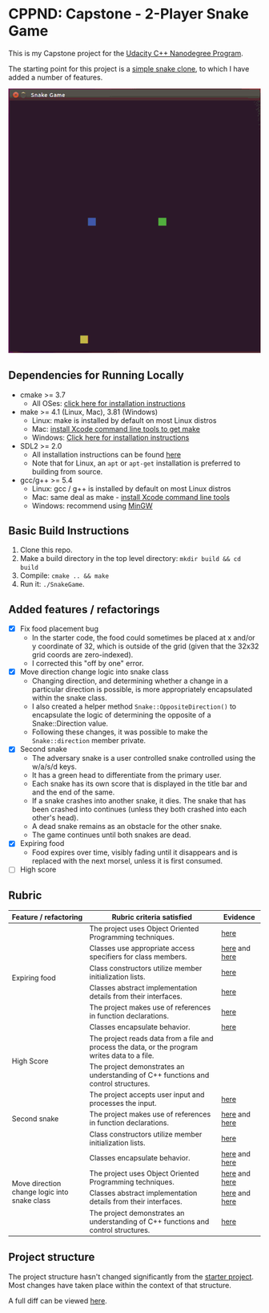 # CPPND: Capstone - 2-Player Snake Game

This is my Capstone project for the [Udacity C++ Nanodegree Program](https://www.udacity.com/course/c-plus-plus-nanodegree--nd213).

The starting point for this project is a [simple snake clone](https://github.com/udacity/CppND-Capstone-Snake-Game), to which I have added a number of features.

<img src="snake_game.gif"/>

## Dependencies for Running Locally
* cmake >= 3.7
  * All OSes: [click here for installation instructions](https://cmake.org/install/)
* make >= 4.1 (Linux, Mac), 3.81 (Windows)
  * Linux: make is installed by default on most Linux distros
  * Mac: [install Xcode command line tools to get make](https://developer.apple.com/xcode/features/)
  * Windows: [Click here for installation instructions](http://gnuwin32.sourceforge.net/packages/make.htm)
* SDL2 >= 2.0
  * All installation instructions can be found [here](https://wiki.libsdl.org/Installation)
  * Note that for Linux, an `apt` or `apt-get` installation is preferred to building from source.
* gcc/g++ >= 5.4
  * Linux: gcc / g++ is installed by default on most Linux distros
  * Mac: same deal as make - [install Xcode command line tools](https://developer.apple.com/xcode/features/)
  * Windows: recommend using [MinGW](http://www.mingw.org/)

## Basic Build Instructions

1. Clone this repo.
2. Make a build directory in the top level directory: `mkdir build && cd build`
3. Compile: `cmake .. && make`
4. Run it: `./SnakeGame`.

## Added features / refactorings

- [x] Fix food placement bug
  - In the starter code, the food could sometimes be placed at x and/or y coordinate of 32, which is outside of the grid (given that the 32x32 grid coords are zero-indexed).
  - I corrected this "off by one" error.
- [x] Move direction change logic into snake class
  - Changing direction, and determining whether a change in a particular direction is possible, is more appropriately encapsulated within the snake class.
  - I also created a helper method `Snake::OppositeDirection()` to encapsulate the logic of determining the opposite of a Snake::Direction value.
  - Following these changes, it was possible to make the `Snake::direction` member private.
- [x] Second snake
  - The adversary snake is a user controlled snake controlled using the w/a/s/d keys.
  - It has a green head to differentiate from the primary user.
  - Each snake has its own score that is displayed in the title bar and and the end of the same.
  - If a snake crashes into another snake, it dies. The snake that has been crashed into continues (unless they both crashed into each other's head).
  - A dead snake remains as an obstacle for the other snake.
  - The game continues until both snakes are dead.
- [x] Expiring food
  - Food expires over time, visibly fading until it disappears and is replaced with the next morsel, unless it is first consumed.
- [ ] High score

## Rubric

<table>
  <thead>
    <tr>
      <th>Feature / refactoring</th>
      <th>Rubric criteria satisfied</th>
      <th>Evidence</th>
    </tr>
  </thead>
  <tbody>
    <tr>
      <td rowspan="6">Expiring food</td>
      <td>The project uses Object Oriented Programming techniques.</td>
      <td>
        <a href="https://github.com/samfrances/CppND-Capstone-Snake-Game/commit/609f7f71db57cbc628d1b3c34b6e2d0d7c04b618">here</a>
      </td>
    </tr>
    <tr>
      <td>Classes use appropriate access specifiers for class members.</td>
      <td>
        <a href="https://github.com/samfrances/CppND-Capstone-Snake-Game/commit/609f7f71db57cbc628d1b3c34b6e2d0d7c04b618#diff-2a8a6c0d90317541e8c7cabd5076c1f5">here</a> and
        <a href="https://github.com/samfrances/CppND-Capstone-Snake-Game/commit/7179b7dea93fb0a2f4691e126df32e14373d34b4#diff-2a8a6c0d90317541e8c7cabd5076c1f5">here</a>
      </td>
    </tr>
    <tr>
      <td>Class constructors utilize member initialization lists.</td>
      <td>
        <a href="https://github.com/samfrances/CppND-Capstone-Snake-Game/commit/609f7f71db57cbc628d1b3c34b6e2d0d7c04b618#diff-2a8a6c0d90317541e8c7cabd5076c1f5R10-R14">here</a>
      </td>
    </tr>
    <tr>
      <td>Classes abstract implementation details from their interfaces.</td>
      <td>
        <a href="https://github.com/samfrances/CppND-Capstone-Snake-Game/commit/7179b7dea93fb0a2f4691e126df32e14373d34b4#diff-1132b3f1f84a5c35465145b8014b498f">here</a>
      </td>
    </tr>
    <tr>
      <td>The project makes use of references in function declarations.</td>
      <td>
        <a href="https://github.com/samfrances/CppND-Capstone-Snake-Game/commit/7179b7dea93fb0a2f4691e126df32e14373d34b4#diff-8489e9017bfe9a3e03b2c4b94f61c474R41">here</a>
      </td>
    </tr>
    <tr>
      <td>Classes encapsulate behavior.</td>
      <td>
        <a href="https://github.com/samfrances/CppND-Capstone-Snake-Game/commit/7179b7dea93fb0a2f4691e126df32e14373d34b4#diff-1132b3f1f84a5c35465145b8014b498f">here</a>
      </td>
    </tr>
    <tr>
      <td rowspan="2">High Score</td>
      <td>The project reads data from a file and process the data, or the program writes data to a file.</td>
      <td></td>
    </tr>
    <tr>
      <td>The project demonstrates an understanding of C++ functions and control structures.</td>
      <td></td>
    </tr>
    <tr>
      <td rowspan="3">Second snake</td>
      <td>The project accepts user input and processes the input.</td>
      <td>
        <a href="https://github.com/samfrances/CppND-Capstone-Snake-Game/commit/496742b1748a98dc97b6003de16fbfb26ceb1905#diff-52537bb6a6d31158dba678bd0d88541aR29-R43">here</a>
      </td>
    </tr>
    <tr>
      <td>The project makes use of references in function declarations.</td>
      <td>
        <a href="https://github.com/samfrances/CppND-Capstone-Snake-Game/commit/496742b1748a98dc97b6003de16fbfb26ceb1905#diff-8489e9017bfe9a3e03b2c4b94f61c474R28">here</a> and
        <a href="https://github.com/samfrances/CppND-Capstone-Snake-Game/commit/496742b1748a98dc97b6003de16fbfb26ceb1905#diff-8489e9017bfe9a3e03b2c4b94f61c474R33">here</a>
      </td>
    </tr>
    <tr>
      <td>Class constructors utilize member initialization lists.</td>
      <td>
        <a href="https://github.com/samfrances/CppND-Capstone-Snake-Game/commit/496742b1748a98dc97b6003de16fbfb26ceb1905#diff-18513665750ef5adf42b5ec29e14162eR7">here</a>
      </td>
    </tr>
    <tr>
      <td rowspan="4">Move direction change logic into snake class</td>
      <td>Classes encapsulate behavior.</td>
      <td>
        <a href="https://github.com/samfrances/CppND-Capstone-Snake-Game/commit/b1d15bad201cf8024827a43c678cb6cd2ea6a45d#diff-52537bb6a6d31158dba678bd0d88541a">here</a> and
        <a href="https://github.com/samfrances/CppND-Capstone-Snake-Game/commit/b1d15bad201cf8024827a43c678cb6cd2ea6a45d#diff-5724de0b1684b15a68f2e893a80b0ddc">here</a>
      </td>
    </tr>
    <tr>
      <td>The project uses Object Oriented Programming techniques.</td>
      <td>
        <a href="https://github.com/samfrances/CppND-Capstone-Snake-Game/commit/b1d15bad201cf8024827a43c678cb6cd2ea6a45d#diff-52537bb6a6d31158dba678bd0d88541a">here</a> and
        <a href="https://github.com/samfrances/CppND-Capstone-Snake-Game/commit/b1d15bad201cf8024827a43c678cb6cd2ea6a45d#diff-5724de0b1684b15a68f2e893a80b0ddc">here</a>
      </td>
    </tr>
    <tr>
      <td>Classes abstract implementation details from their interfaces.</td>
      <td>
        <a href="https://github.com/samfrances/CppND-Capstone-Snake-Game/commit/b1d15bad201cf8024827a43c678cb6cd2ea6a45d#diff-52537bb6a6d31158dba678bd0d88541a">here</a> and
        <a href="https://github.com/samfrances/CppND-Capstone-Snake-Game/commit/b1d15bad201cf8024827a43c678cb6cd2ea6a45d#diff-5724de0b1684b15a68f2e893a80b0ddc">here</a>
      </td>
    </tr>
    <tr>
      <td>The project demonstrates an understanding of C++ functions and control structures.</td>
      <td>
        <a href="https://github.com/samfrances/CppND-Capstone-Snake-Game/commit/b1d15bad201cf8024827a43c678cb6cd2ea6a45d#a-5724de0b1684b15a68f2e893a80b0ddcR82-R91">here</a>
      </td>
    </tr>
  </tbody>
</table>

## Project structure

The project structure hasn't changed significantly from the [starter project](https://github.com/udacity/CppND-Capstone-Snake-Game).
Most changes have taken place within the context of that structure.

A full diff can be viewed [here](https://github.com/samfrances/CppND-Capstone-Snake-Game/compare/starting_point...samfrances:master).
